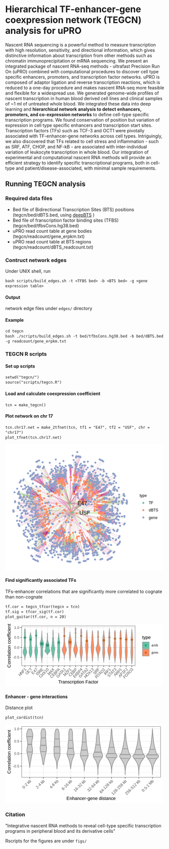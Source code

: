 # Hierarchical TF-enhancer-gene coexpression network (TEGCN) analysis for uPRO
Nascent RNA sequencing is a powerful method to measure transcription with high resolution, sensitivity, and directional information, which gives distinctive information about transcription from other methods such as chromatin immunoprecipitation or mRNA sequencing. We present an integrated package of nascent RNA-seq methods - ultrafast Precision Run On (uPRO) combined with computational procedures to discover cell type specific enhancers, promoters, and transcription factor networks. uPRO is composed of adaptor ligation and reverse transcription reactions, which is reduced to a one-day procedure and makes nascent RNA-seq more feasible and flexible for a widespread use. We generated genome-wide profiles of nascent transcription in human blood derived cell lines and clinical samples of ~1 ml of untreated whole blood. We integrated these data into deep learning and **hierarchical network analysis to detect enhancers, promoters, and co-expression networks** to define cell-type specific transcription programs. We found conservation of position but variation of expression in cell type specific enhancers and transcription start sites. Transcription factors (TFs) such as TCF-3 and OCT1 were pivotally associated with TF-enhancer-gene networks across cell types. Intriguingly, we also discovered that TFs related to cell stress and inflammation - such as SRF, ATF, CHOP, and NF-kB - are associated with inter-individual variation of leukocyte transcription in whole blood. Our integration of experimental and computational nascent RNA methods will provide an efficient strategy to identify specific transcriptional programs, both in cell-type and patient/disease-associated, with minimal sample requirements.
## Running TEGCN analysis
### Required data files
- Bed file of Bidirectional Transcription Sites (BTS) positions (tegcn/bed/dBTS.bed, using [deepBTS](https://www.github.com/kwaklab-cornell/deepBTS) )
- Bed file of franscription factor binding sites (TFBS) (tegcn/bed/tfbsCons.hg38.bed)
- uPRO read count table at gene bodies (tegcn/readcount/gene_erpkm.txt)
- uPRO read count table at BTS regions (tegcn/readcount/dBTS_readcount.txt)
### Contruct network edges
Under UNIX shell, run
```
bash scripts/build_edges.sh -t <TFBS bed> -b <BTS bed> -g <gene expression table>
```
#### Output
network edge files under ```edges/``` directory
#### Example
```
cd tegcn
bash ./scripts/build_edges.sh -t bed/tfbsCons.hg38.bed -b bed/dBTS.bed -g readcount/gene_erpkm.txt
```
### TEGCN R scripts
#### Set up scripts
```
setwd("tegcn/")
source("scripts/tegcn.R")
```
#### Load and calculate coexpression coefficient
```
tcn = make_tegcn()
```
#### Plot network on chr 17
```
tcn.chr17.net = make_2tfnet(tcn, tf1 = "E47", tf2 = "USF", chr = "chr17")
plot_tfnet(tcn.chr17.net)
```
![network plot](https://github.com/kwaklab-cornell/uPRO/blob/main/tegcn/plots/chr17_tfnet.png)

#### Find significantly associated TFs
TFs-enhancer correlations that are significantly more correlated to cognate than non-cognate
```
tf.cor = tegcn_tfcor(tegcn = tcn)
tf.sig = tfcor_sig(tf.cor)
plot_guitar(tf.cor, n = 20)
```
![guitar plot](https://github.com/kwaklab-cornell/uPRO/blob/main/tegcn/plots/sigTF_guitar.png)
#### Enhancer - gene interactions
Distance plot
```
plot_cordist(tcn)
```
![dist plot](https://github.com/kwaklab-cornell/uPRO/blob/main/tegcn/plots/enhGene_dist.png)
### Citation
"Integrative nascent RNA methods to reveal cell-type specific transcription programs in peripheral blood and its derivative cells"

Rscripts for the figures are under ```figs/```
